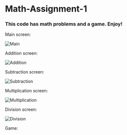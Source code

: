 # Math-Assignment-1
### This code has math problems and a game. Enjoy!
Main screen:

![Main](https://i.imgur.com/HCFyPtn.png)

Addition screen:

![Addition](https://i.imgur.com/e7pIv0c.png)

Subtraction screen:

![Subtraction](https://i.imgur.com/clwij93.png)

Multiplication screen:

![Multiplication](https://i.imgur.com/gD6hfbM.png)

Division screen:

![Division](https://i.imgur.com/hL89LoW.png)

Game:
